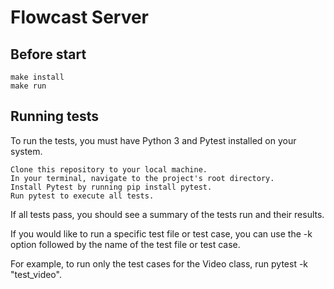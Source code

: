 # Flowcast Server

## Before start

```
make install
make run
```

## Running tests

To run the tests, you must have Python 3 and Pytest installed on your system.

    Clone this repository to your local machine.
    In your terminal, navigate to the project's root directory.
    Install Pytest by running pip install pytest.
    Run pytest to execute all tests.

If all tests pass, you should see a summary of the tests run and their results.

If you would like to run a specific test file or test case, you can use the -k option followed by the name of the test file or test case.

For example, to run only the test cases for the Video class, run pytest -k "test_video".
